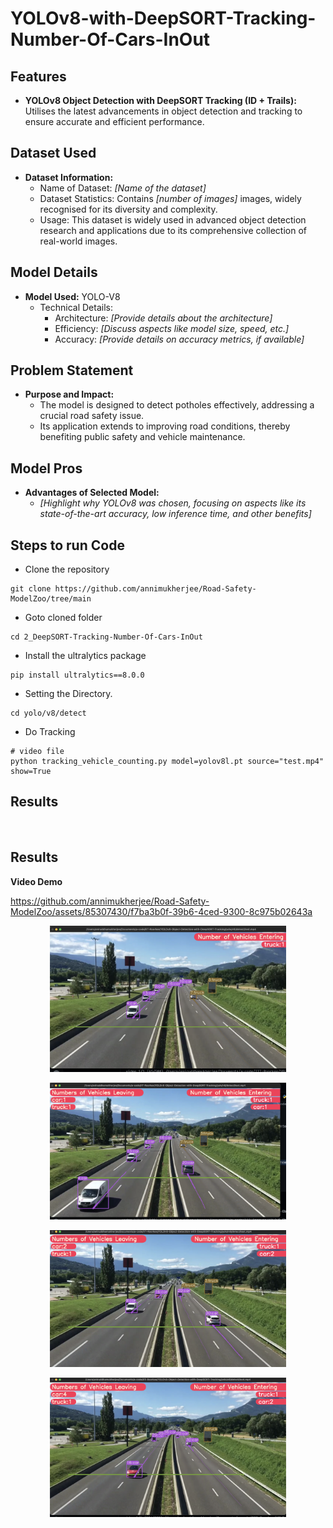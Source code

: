 # YOLOv8-with-DeepSORT-Tracking-Number-Of-Cars-InOut

## Features

- **YOLOv8 Object Detection with DeepSORT Tracking (ID + Trails):** Utilises the latest advancements in object detection and tracking to ensure accurate and efficient performance.

## Dataset Used

- **Dataset Information:**
  - Name of Dataset: _[Name of the dataset]_
  - Dataset Statistics: Contains _[number of images]_ images, widely recognised for its diversity and complexity.
  - Usage: This dataset is widely used in advanced object detection research and applications due to its comprehensive collection of real-world images.

## Model Details

- **Model Used:** YOLO-V8
  - Technical Details: 
    - Architecture: _[Provide details about the architecture]_
    - Efficiency: _[Discuss aspects like model size, speed, etc.]_
    - Accuracy: _[Provide details on accuracy metrics, if available]_

## Problem Statement

- **Purpose and Impact:**
  - The model is designed to detect potholes effectively, addressing a crucial road safety issue.
  - Its application extends to improving road conditions, thereby benefiting public safety and vehicle maintenance.

## Model Pros

- **Advantages of Selected Model:**
  - _[Highlight why YOLOv8 was chosen, focusing on aspects like its state-of-the-art accuracy, low inference time, and other benefits]_


## Steps to run Code

-   Clone the repository

```
git clone https://github.com/annimukherjee/Road-Safety-ModelZoo/tree/main
```

-   Goto cloned folder

```
cd 2_DeepSORT-Tracking-Number-Of-Cars-InOut
```

-   Install the ultralytics package

```
pip install ultralytics==8.0.0
```

-   Setting the Directory.

```
cd yolo/v8/detect
```

-   Do Tracking

```
# video file
python tracking_vehicle_counting.py model=yolov8l.pt source="test.mp4" show=True
```

## Results



<br>



## ⁠Results

**Video Demo**

https://github.com/annimukherjee/Road-Safety-ModelZoo/assets/85307430/f7ba3b0f-39b6-4ced-9300-8c975b02643a

<p align="center">
  <img src="results-screenshots/results-01.png" alt="Alt text" width="75%"/>
</p>
<p align="center">
  <img src="results-screenshots/results-02.png" alt="Alt text" width="75%"/>
</p>
<p align="center">
  <img src="results-screenshots/results-03.png" alt="Alt text" width="75%"/>
</p>
<p align="center">
  <img src="results-screenshots/results-04.png" alt="Alt text" width="75%"/>
</p>


